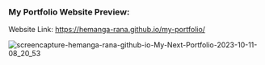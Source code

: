 ### My Portfolio Website Preview:
Website Link: https://hemanga-rana.github.io/my-portfolio/

![screencapture-hemanga-rana-github-io-My-Next-Portfolio-2023-10-11-08_20_53](https://github.com/Hemanga-Rana/My_Next_Portfolio/assets/95037269/20093a5f-840e-4f2b-aa08-027ad78e220f)


